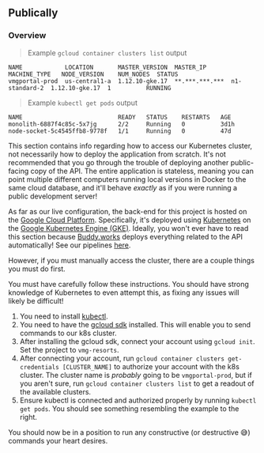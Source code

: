 ## Publically

### Overview

> Example `gcloud container clusters list` output

```
NAME            LOCATION       MASTER_VERSION  MASTER_IP       MACHINE_TYPE   NODE_VERSION    NUM_NODES  STATUS
vmgportal-prod  us-central1-a  1.12.10-gke.17  **.***.***.***  n1-standard-2  1.12.10-gke.17  1          RUNNING
```

> Example `kubectl get pods` output

```
NAME                           READY   STATUS    RESTARTS   AGE
monolith-6887f4c85c-5x7jg      2/2     Running   0          3d1h
node-socket-5c4545ffb8-9778f   1/1     Running   0          47d
```

This section contains info regarding how to access our Kubernetes cluster, not necessarily how to deploy the application from scratch. It's not recommended that you go through the trouble of deploying another public-facing copy of the API. The entire application is stateless, meaning you can point multiple different computers running local versions in Docker to the same cloud database, and it'll behave _exactly_ as if you were running a public development server!

As far as our live configuration, the back-end for this project is hosted on the [Google Cloud Platform](https://cloud.google.com/). Specifically, it's deployed using [Kubernetes](https://kubernetes.io/) on the [Google Kubernetes Engine (GKE)](https://cloud.google.com/kubernetes-engine/). Ideally, you won't ever have to read this section because [Buddy.works](https://buddy.works/) deploys everything related to the API automatically! See our pipelines [here](https://app.buddy.works/vmgportal/portal-react-2/pipelines).

However, if you must manually access the cluster, there are a couple things you must do first.

<aside class='warning'>
You must have carefully follow these instructions. You should have strong knowledge of Kubernetes to even attempt this, as fixing any issues will likely be difficult! 
</aside>

1. You need to install [kubectl](https://kubernetes.io/docs/tasks/tools/install-kubectl/).
2. You need to have the [gcloud sdk](https://cloud.google.com/sdk/gcloud/) installed. This will enable you to send commands to our k8s cluster.
3. After installing the gcloud sdk, connect your account using `gcloud init`. Set the project to `vmg-resorts`.
4. After connecting your account, run `gcloud container clusters get-credentials [CLUSTER_NAME]` to authorize your account with the k8s cluster. The cluster name is _probably_ going to be `vmgportal-prod`, but if you aren't sure, run `gcloud container clusters list` to get a readout of the available clusters.
5. Ensure kubectl is connected and authorized properly by running `kubectl get pods`. You should see something resembling the example to the right.

You should now be in a position to run any constructive (or destructive 😅) commands your heart desires.
